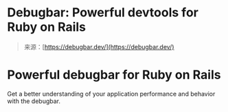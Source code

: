 <!--yml
category: 未分类
date: 2024-05-27 14:58:12
-->

# Debugbar: Powerful devtools for Ruby on Rails

> 来源：[https://debugbar.dev/](https://debugbar.dev/)

# Powerful debugbar for Ruby on Rails

Get a better understanding of your application performance and behavior with the debugbar.